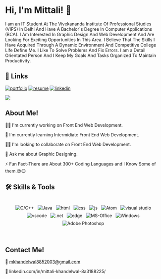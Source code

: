 # Hi, I'm Mittali! 👋

I am an IT Student At The Vivekananda Institute Of Professional Studies (VIPS) In Delhi And Have A Bachelor`s Degree In Computer Applications (BCA). I Am Interested In Graphic Design And Web Development And Are Looking For Exciting Opportunities In This Area. I Believe That The Skills I Have Acquired Through A Dynamic Environment And Competitive College Life Define Me. I Like To Solve Problems And Fix Errors. I am a Detail Orientated Person And I Keep My Goals And Tasks Organized To Maintain Productivity.

 
## 🔗 Links
[![portfolio](https://img.shields.io/badge/my_portfolio-000?style=for-the-badge&logo=ko-fi&logoColor=white)](https://rebrand.ly/Portfolio-Design)
[![resume](https://img.shields.io/badge/Resume-000?style=for-the-badge&logo=medium&logoColor=white)](https://rb.gy/qxbo2m)
[![linkedin](https://img.shields.io/badge/linkedin-0A66C2?style=for-the-badge&logo=linkedin&logoColor=white)](https://www.linkedin.com/in/mittali-khandelwal-8a3188225/)

<!--   ![Visitor Count](https://profile-counter.glitch.me/crishpy-coffe/count.svg) -->
  ![](https://komarev.com/ghpvc/?username=crishpy-coffe&label=PROFILE+VIEWS&color=red)
 </div>

## About Me!

👩‍💻 I'm currently working on Front End Web Development.

🧠 I'm currently learning Intermidiate Front End Web Development.

👯‍♀️ I'm looking to collaborate on Front End Web Development.

💬 Ask me about Graphic Designing.

⚡️ Fun Fact-There are About 300+ Coding Languages and I Know Some of them.😉😉

## 🛠 Skills & Tools

<p align="center">
      <br />
<img src="https://img.shields.io/badge/C%2B%2B-00599C?style=for-the-badge&logo=c%2B%2B&logoColor=white" alt="C/C++" style="vertical-align:top; margin:4px"> 
<img src="https://github.com/MikeCodesDotNET/ColoredBadges/blob/4a38660afb7be89a6032218589b4454a1285c7f8/png/dev/languages/java.png" alt="Java" style="vertical-align:top; margin:4px">
<img src="https://user-images.githubusercontent.com/85267939/147403206-81d6abb0-b499-47e7-b1db-575fac65a5f9.png" alt="html" style="vertical-align:top; margin:4px">    
<img src="https://user-images.githubusercontent.com/85267939/147403234-801afc0b-79a9-4b0a-ac80-0caf1986373c.png" alt="css" style="vertical-align:top; margin:4px">
<img src="https://user-images.githubusercontent.com/85267939/147403222-87e282f0-7129-43b2-89ad-dcd6de171ff5.png" alt="js" style="vertical-align:top; margin:4px">
<img src="https://img.shields.io/badge/Atom-14354C?style=for-the-badge&logo=atom&logoColor=white" alt="Atom" style="vertical-align:top; margin:4px">
<img src="https://user-images.githubusercontent.com/85267939/147403278-9676a11c-dd36-43bd-bf2e-7088f719e899.png" alt="visual studio" style="vertical-align:top; margin:4px">
<img src="https://user-images.githubusercontent.com/85267939/147403280-4282594e-173c-49e4-9b77-88499c03f258.png" alt="vscode" style="vertical-align:top; margin:4px">
<img src="https://img.shields.io/badge/.NET-5C2D91?style=for-the-badge&logo=.net&logoColor=white" alt=".net" style="vertical-align:top; margin:4px">
<img src="https://github.com/MikeCodesDotNET/ColoredBadges/blob/4a38660afb7be89a6032218589b4454a1285c7f8/png/dev/misc/edge.png" alt="edge" style="vertical-align:top; margin:4px">
<img src="https://github.com/MikeCodesDotNET/ColoredBadges/blob/4a38660afb7be89a6032218589b4454a1285c7f8/png/dev/services/office_365.png" alt="MS-Office" style="vertical-align:top; margin:4px">
<img src="https://img.shields.io/badge/Windows-0078D6?style=for-the-badge&logo=windows&logoColor=white" alt="Windows" style="vertical-align:top; margin:4px">     
<img src="https://img.shields.io/badge/Adobe%20Ai-330F63?style=for-the-badge&logo=Adobe&logoColor=white" alt="Adobe Photoshop" style="vertical-align:top; margin:4px">
</p>
<br />

## Contact Me!

📧 mkhandelwal8852003@gmail.com

🏢 linkedin.com/in/mittali-khandelwal-8a3188225/
